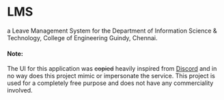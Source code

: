 # LMS
a Leave Management System for the Department of Information Science &amp; Technology, College of Engineering Guindy, Chennai.

#### Note:
The UI for this application was ~~copied~~ heavily inspired from [Discord](https://discordapp.com) and in no way does this project mimic or impersonate the service. This project is used for a completely free purpose and does not have any commerciality involved.
